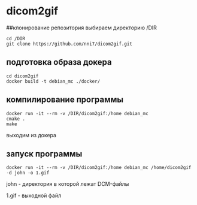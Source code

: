 # dicom2gif

##клонирование репозитория
выбираем директорию /DIR
```
cd /DIR
git clone https://github.com/nni7/dicom2gif.git
```

## подготовка образа докера
```
cd dicom2gif
docker build -t debian_mc ./docker/
```

## компилирование программы
```
docker run -it --rm -v /DIR/dicom2gif:/home debian_mc
cmake .
make
```
выходим из докера

## запуск программы
```
docker run -it --rm -v /DIR/dicom2gif:/home debian_mc /home/dicom2gif -d john -o 1.gif
```
john - директория в которой лежат DCM-файлы

1.gif - выходной файл
